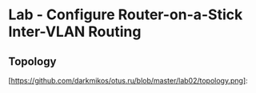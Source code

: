 # **Lab - Configure Router-on-a-Stick Inter-VLAN Routing**



## Topology

[https://github.com/darkmikos/otus.ru/blob/master/lab02/topology.png]: 



